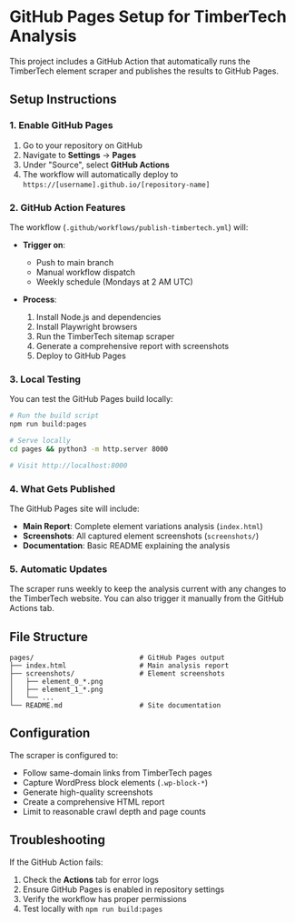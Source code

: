 # GitHub Pages Setup for TimberTech Analysis

This project includes a GitHub Action that automatically runs the TimberTech element scraper and publishes the results to GitHub Pages.

## Setup Instructions

### 1. Enable GitHub Pages

1. Go to your repository on GitHub
2. Navigate to **Settings** → **Pages**
3. Under "Source", select **GitHub Actions**
4. The workflow will automatically deploy to `https://[username].github.io/[repository-name]`

### 2. GitHub Action Features

The workflow (`.github/workflows/publish-timbertech.yml`) will:

- **Trigger on**:

  - Push to main branch
  - Manual workflow dispatch
  - Weekly schedule (Mondays at 2 AM UTC)

- **Process**:
  1. Install Node.js and dependencies
  2. Install Playwright browsers
  3. Run the TimberTech sitemap scraper
  4. Generate a comprehensive report with screenshots
  5. Deploy to GitHub Pages

### 3. Local Testing

You can test the GitHub Pages build locally:

```bash
# Run the build script
npm run build:pages

# Serve locally
cd pages && python3 -m http.server 8000

# Visit http://localhost:8000
```

### 4. What Gets Published

The GitHub Pages site will include:

- **Main Report**: Complete element variations analysis (`index.html`)
- **Screenshots**: All captured element screenshots (`screenshots/`)
- **Documentation**: Basic README explaining the analysis

### 5. Automatic Updates

The scraper runs weekly to keep the analysis current with any changes to the TimberTech website. You can also trigger it manually from the GitHub Actions tab.

## File Structure

```
pages/                          # GitHub Pages output
├── index.html                  # Main analysis report
├── screenshots/                # Element screenshots
│   ├── element_0_*.png
│   ├── element_1_*.png
│   └── ...
└── README.md                   # Site documentation
```

## Configuration

The scraper is configured to:

- Follow same-domain links from TimberTech pages
- Capture WordPress block elements (`.wp-block-*`)
- Generate high-quality screenshots
- Create a comprehensive HTML report
- Limit to reasonable crawl depth and page counts

## Troubleshooting

If the GitHub Action fails:

1. Check the **Actions** tab for error logs
2. Ensure GitHub Pages is enabled in repository settings
3. Verify the workflow has proper permissions
4. Test locally with `npm run build:pages`
